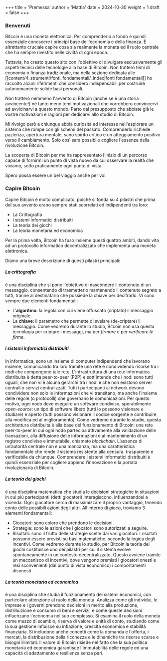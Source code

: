 +++
title = 'Premessa'
author = 'Mattia'
date = 2024-10-30
weight = 1
draft = false
+++

### Benvenuti

Bitcoin è una moneta elettronica. Per comprenderlo a fondo è quindi essenziale conoscere i principi base dell'economia e della finanza. È altrettanto cruciale capire cosa sia realmente la moneta ed il ruolo centrale che ha sempre rivestito nelle civiltà di ogni epoca.

Tuttavia, ho creato questo sito con l'obiettivo di divulgare esclusivamente gli aspetti tecnici delle tecnologie alla base di Bitcoin. Non tratterò temi di economia o finanza tradizionale, ma nella sezione dedicata alle [[content/4_strumenti/fonti_fondamentali/_index|fonti fondamentali]] ho raccolto alcuni riferimenti che considero indispensabili per costruire autonomamente solide basi personali.

Non tratterò nemmeno l'avvento di Bitcoin (anche se è una storia avvincente!) nè tanto meno temi motivazionali che vorrebbero convincervi ad avvicinarvi a questo mondo. Parto dal presupposto che abbiate già le vostre motivazioni e ragioni per dedicarvi allo studio di Bitcoin.

Mi rivolgo però a chiunque abbia curiosità ed interesse nell'esplorare un sistema che rompe con gli schemi del passato. Comprenderlo richiede pazienza, apertura mentale, sano spirito critico e un atteggiamento positivo verso il cambiamento. Solo così sarà possibile cogliere l'essenza della rivoluzione Bitcoin.

La scoperta di Bitcoin per me ha rappresentato l'inizio di un percorso capace di fornirmi un punto di vista nuovo da cui osservare la realtà che viviamo, sotto praticamente ogni punto di vista.

Spero possa essere un bel viaggio anche per voi.

### Capire Bitcoin

Capire Bitcoin è molto complicato, poichè si fonda su 4 pilastri che prima del suo avvento erano sempre stati scorrelati ed indipendenti tra loro:
- La Crittografia
- I sistemi informatici distribuiti
- La teoria dei giochi
- La teoria monetaria ed economica

Per la prima volta, Bitcoin ha fuso insieme questi quattro ambiti, dando vita ad un protocollo informatico decentralizzato che implementa una moneta elettronica.

Diamo una breve descrizione di questi pilastri principali:

##### La crittografia
è una disciplina che si pone l'obiettivo di nascondere il contenuto di un messaggio, consentendo di trasmetterlo mantenendo il contenuto segreto a tutti, tranne al destinatario che possiede la chiave per decifrarlo.
Vi sono sempre due elementi fondamentali:
- L'**algoritmo**: la regola con cui viene offuscato (criptato) il messaggio originale.
- La **chiave**: il parametro che permette di svelare (de-criptare) il messaggio.
Come vedremo durante lo studio, Bitcoin non usa questa tecnologia per criptare i messaggi, ma per *firmare* e per *verificare le firme*.

##### I sistemi informatici distribuiti
In informatica, sono un insieme di computer indipendenti che lavorano insieme, comunicando tra loro tramite una rete e condividendo risorse tra i nodi che compongono tale rete. L'infrastruttura di una rete informatica distribuita è detta peer-to-peer (P2P) e sott'intende che i nodi sono tutti uguali, che non vi è alcuna gerarchi tra i nodi e che non esistono server centrali o servizi centralizzati.
Tutti i partecipanti al network devono condividere non solo le informazioni che vi transitano, ma anche l'insieme delle regole (o protocolli) che governano le comunicazioni. Per questo motivo, ogni nodo deve eseguire un software condiviso, sperabilmente *open-source*: un tipo di software libero (tutti lo possono visionare e studiare) e aperto (tutti possono visionare il codice sorgente e contribuire alla modifica ed al miglioramento).
Come vedremo durante lo studio, questa architettura distribuita è alla base del funzionamento di Bitcoin: una rete peer-to-peer in cui ogni nodo partecipa attivamente alla validazione delle transazioni, alla diffusione delle informazioni e al mantenimento di un registro condiviso e immutabile, chiamato _blockchain_. L’assenza di un’autorità centrale non è una mancanza, ma una caratteristica fondamentale che rende il sistema resistente alla censura, trasparente e verificabile da chiunque. Comprendere i sistemi informatici distribuiti è quindi essenziale per cogliere appieno l’innovazione e la portata rivoluzionaria di Bitcoin.

##### La teoria dei giochi
è una disciplina matematica che studia le decisioni strategiche in situazioni in cui più partecipanti (detti giocatori) interagiscono, influenzandosi a vicenda. Ogni giocatore cerca di massimizzare il proprio vantaggio, tenendo conto delle possibili azioni degli altri.
All'interno di *gioco*, troviamo 3 elementi fondamentali:
- Giocatori: sono coloro che prendono le decisioni.
- Strategie: sono le azioni che i giocatori sono autorizzati a seguire.
- Risultati: sono il frutto delle strategie scelte dai vari giocatori. I risultati possono essere previsti su basi matematiche, secondo la logica degli incentivi.
Come vedremo durante lo studio, per Bitcoin la teoria dei giochi costituisce uno dei pilastri per cui il sistema evolve spontaneamente in un contesto decentralizzato. Questo avviene tramite un meccanisco di incentivi, dove vengono premiati i giocatori onesti e resi sconvenienti (dal punto di vista economico) i comportamenti disonesti

##### La teoria monetaria ed economica
è una disciplina che studia il funzionamento dei sistemi economici, con particolare attenzione al ruolo della moneta. Analizza come gli individui, le imprese e i governi prendono decisioni in merito alla produzione, distribuzione e consumo di beni e servizi, e come queste decisioni influenzano l'economia nel suo complesso.
Si esamina il ruolo della moneta come mezzo di scambio, riserva di valore e unità di conto, studiando come la sua gestione influisce su inflazione, crescita economica e stabilità finanziaria. Si includono anche concetti come la domanda e l'offerta, i mercati, la distribuzione della ricchezza e le dinamiche tra risorse scarse e bisogni illimitati.
Il valore di Bitcoin risiede nel fatto che la sua politica monetaria ed economica garantisce l'immutabilità delle regole ed una capacità di adattamento e resilienza senza pari.


